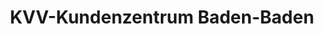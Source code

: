 ---
title: "KVV-Kundenzentrum Baden-Baden"
url: /baden-baden/kvv-kundenzentrum-baden-baden/
shop: Tickets
---